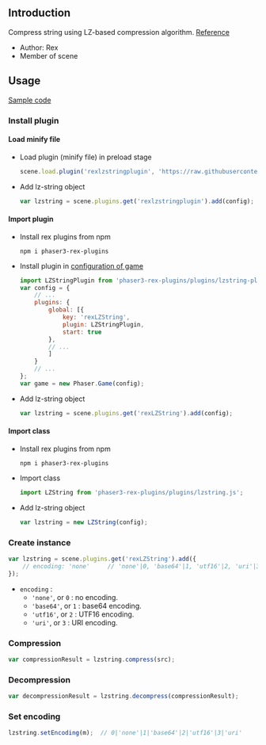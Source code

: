 ## Introduction

Compress string using LZ-based compression algorithm. [Reference](https://github.com/pieroxy/lz-string)

- Author: Rex
- Member of scene

## Usage

[Sample code](https://github.com/rexrainbow/phaser3-rex-notes/tree/master/examples/lzstring)

### Install plugin

#### Load minify file

- Load plugin (minify file) in preload stage
    ```javascript
    scene.load.plugin('rexlzstringplugin', 'https://raw.githubusercontent.com/rexrainbow/phaser3-rex-notes/master/dist/rexlzstringplugin.min.js', true);
    ```
- Add lz-string object
    ```javascript
    var lzstring = scene.plugins.get('rexlzstringplugin').add(config);
    ```

#### Import plugin

- Install rex plugins from npm
    ```
    npm i phaser3-rex-plugins
    ```
- Install plugin in [configuration of game](game.md#configuration)
    ```javascript
    import LZStringPlugin from 'phaser3-rex-plugins/plugins/lzstring-plugin.js';
    var config = {
        // ...
        plugins: {
            global: [{
                key: 'rexLZString',
                plugin: LZStringPlugin,
                start: true
            },
            // ...
            ]
        }
        // ...
    };
    var game = new Phaser.Game(config);
    ```
- Add lz-string object
    ```javascript
    var lzstring = scene.plugins.get('rexLZString').add(config);
    ```

#### Import class

- Install rex plugins from npm
    ```
    npm i phaser3-rex-plugins
    ```
- Import class
    ```javascript
    import LZString from 'phaser3-rex-plugins/plugins/lzstring.js';
    ```
- Add lz-string object
    ```javascript
    var lzstring = new LZString(config);
    ```

### Create instance

```javascript
var lzstring = scene.plugins.get('rexLZString').add({
    // encoding: 'none'     // 'none'|0, 'base64'|1, 'utf16'|2, 'uri'|3
});
```

- `encoding` : 
    - `'none'`, or `0` : no encoding.
    - `'base64'`, or `1` : base64 encoding.
    - `'utf16'`, or `2` : UTF16 encoding.
    - `'uri'`, or `3` : URI encoding.

### Compression

```javascript
var compressionResult = lzstring.compress(src);
```

### Decompression

```javascript
var decompressionResult = lzstring.decompress(compressionResult);
```

### Set encoding

```javascript
lzstring.setEncoding(m);  // 0|'none'|1|'base64'|2|'utf16'|3|'uri'
```